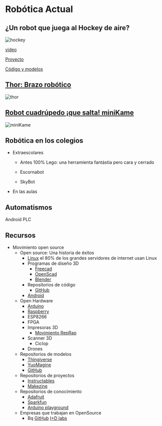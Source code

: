 # Robótica Actual


## ¿Un robot que juega al Hockey de aire?

![hockey](http://3.bp.blogspot.com/-UgdFH2bBbYs/Uu_9BX0HnbI/AAAAAAAAB1Q/ev6hrZdyXmc/s640/mesa.jpg)

[video](https://www.youtube.com/watch?v=CjzSeOg8oTs)

[Proyecto](http://jjrobots.com/air-hockey-robot-a-3d-printer-hack/)

[Código y modelos](https://github.com/JJulio/AHRobot  )


## [Thor: Brazo robótico](https://github.com/bqlabs/Thor)

![thor](https://raw.githubusercontent.com/bqlabs/Thor/developer/gallery/Thor3D.png)


## [Robot cuadrúpedo ¡que salta! miniKame](https://github.com/bqlabs/miniKame)

![miniKame](https://camo.githubusercontent.com/6b66f157b05d8f291f3898e9e3e6d6628e784438/687474703a2f2f63646e2e6d616b65616769662e636f6d2f6d656469612f31322d32322d323031352f4d51387a316e2e676966)

## Robótica en los colegios

* Extraescolares

  * Antes 100% Lego: una herramienta fantástia pero cara y cerrado

  * Escornabot
  * SkyBot

* En las aulas

## Automatismos

Android PLC


## Recursos


* Movimiento open source
  * Open source: Una historia de éxitos
    * [Linux](http://www.linux.org/) el 80% de los grandes servidores de internet usan Linux
    * Programas de diseño 3D
      * [Freecad](http://freecad.org)
      * [OpenScad](http://openscad.org)
      * [Blender](http://blender.com)
    * Repositorios de código
      * [GitHub](http://GitHub.com)
    * [Android](http://android.com)
  * Open Hardware
    * [Arduino](http://arduino.cc)
    * [Raspberry](http://raspberry.org)
    * ESP8266
    * FPGA
    * Impresoras 3D  
      * [Movimiento RepRap](http://reprap.org)
    * Scanner 3D
      * Ciclop
    * Drones  
  * Repositorios de modelos
    * [Thingiverse](http://Thingiverse.com)
    * [YuoMagine](http://youmagine.com)
    * [GitHub](http://GitHub.com)
  * Repositorios de  proyectos
    * [Instructables](http://Instructables.com)
    * [Makezine](http://makezine.com)
  * Repositorios de conocimiento
    * [Adafruit](http://adafruit.com)
    * [Sparkfun](http://sparkfun.com)
    * [Arduino playground](http://playground.arduino.cc)
  * Empresas que trabajan en OpenSource
    * Bq [GitHub](https://github.com/bq) [I+D labs](https://github.com/bqlabs)
